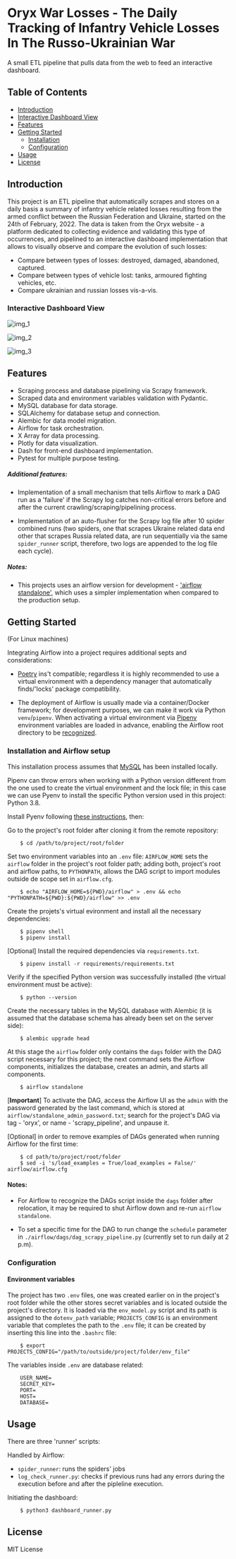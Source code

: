 # Oryx War Losses - The Daily Tracking of Infantry Vehicle Losses In The Russo-Ukrainian War

A small ETL pipeline that pulls data from the web to feed an interactive dashboard.

## Table of Contents

- [Introduction](#introduction)
- [Interactive Dashboard View](#interactive-dashboard-view)
- [Features](#features)
- [Getting Started](#getting-started)
  - [Installation](#installation)
  - [Configuration](#configuration)
- [Usage](#usage)
- [License](#license)

## Introduction

This project is an ETL pipeline that automatically scrapes and stores on a daily basis a summary of infantry vehicle related losses resulting from the armed conflict between the Russian Federation and Ukraine, started on the 24th of February, 2022. The data is taken from the Oryx website - a platform dedicated to collecting evidence and validating this type of occurrences, and pipelined to an interactive dashboard implementation that allows to visually observe and compare the evolution of such losses:
- Compare between types of losses: destroyed, damaged, abandoned, captured.
- Compare between types of vehicle lost: tanks, armoured fighting vehicles, etc.
- Compare ukrainian and russian losses vis-a-vis.

### Interactive Dashboard View

![img_1](img/screenshot_1.png)

![img_2](img/screenshot_2.png)

![img_3](img/screenshot_3.png)

## Features

- Scraping process and database pipelining via Scrapy framework.
- Scraped data and environment variables validation with Pydantic. 
- MySQL database for data storage.
- SQLAlchemy for database setup and connection.
- Alembic for data model migration.
- Airflow for task orchestration.
- X Array for data processing.
- Plotly for data visualization.
- Dash for front-end dashboard implementation.
- Pytest for multiple purpose testing.   

##### Additional features:
- Implementation of a small mechanism that tells Airflow to mark a DAG run as a 'failure' if the Scrapy log catches non-critical errors before and after the current crawling/scraping/pipelining process. 

- Implementation of an auto-flusher for the Scrapy log file after 10 spider combined runs (two spiders, one that scrapes Ukraine related data end other that scrapes Russia related data, are run sequentially via the same `spider_runner` script, therefore, two logs are appended to the log file each cycle).      

##### Notes:
- This projects uses an airflow version for development - ['airflow standalone'](https://airflow.apache.org/docs/apache-airflow/stable/start.html), which uses a simpler implementation when compared to the production setup.


## Getting Started 

(For Linux machines)

Integrating Airflow into a project requires additional septs and considerations:

- [Poetry](https://python-poetry.org/) ins't compatible; regardless it is highly recommended to use a virtual environment with a dependency manager that automatically finds/'locks' package compatibility.

- The deployment of Airflow is usually made via a container/Docker framework; for development purposes, we can make it work via Python `venv`/`pipenv`. When activating a virtual environment via [Pipenv](https://pipenv.pypa.io/en/latest/index.html) environment variables are loaded in advance, enabling the Airflow root directory to be [recognized](https://stackoverflow.com/questions/56890937/how-to-use-apache-airflow-in-a-virtual-environment).   


### Installation and Airflow setup

This installation process assumes that [MySQL](https://dev.mysql.com/doc/refman/8.0/en/postinstallation.html) has been installed locally. 

Pipenv can throw errors when working with a Python version different from the one used to create the virtual environment and the lock file; in this case we can use Pyenv to install the specific Python version used in this project: Python 3.8. 

Install Pyenv following [these instructions](https://github.com/pyenv/pyenv), then:

Go to the project's root folder after cloning it from the remote repository:

        $ cd /path/to/project/root/folder

Set two environment variables into an `.env` file: `AIRFLOW_HOME` sets the `airflow` folder in the project's root folder path; adding both, project's root and airflow paths, to `PYTHONPATH`, allows the DAG script to import modules outside de scope set in `airflow.cfg`.  

        $ echo "AIRFLOW_HOME=${PWD}/airflow" > .env && echo "PYTHONPATH=${PWD}:${PWD}/airflow" >> .env


Create the projets's virtual evironment and install all the necessary dependencies:

        $ pipenv shell
        $ pipenv install

[Optional] Install the required dependencies via `requirements.txt`.

        $ pipenv install -r requirements/requirements.txt

Verify if the specified Python version was successfully installed (the virtual environment must be active):

        $ python --version


Create the necessary tables in the MySQL database with Alembic (it is assumed that the database schema has already been set on the server side):

        $ alembic upgrade head

At this stage the `airflow` folder only contains the `dags` folder with the DAG script necessary for this project; the next command sets the Airflow components, initializes the database, creates an admin, and starts all components. 
        
        $ airflow standalone

[**Important**] To activate the DAG, access the Airflow UI as the `admin` with the password generated by the last command, which is stored at `airflow/standalone_admin_password.txt`; search for the project's DAG via tag - 'oryx', or name - 'scrapy_pipeline', and unpause it.  

[Optional] in order to remove examples of DAGs generated when running Airflow for the first time:

        $ cd path/to/project/root/folder
        $ sed -i 's/load_examples = True/load_examples = False/' airflow/airflow.cfg

#### Notes: 

- For Airflow to recognize the DAGs script inside the `dags` folder after relocation, it may be required to shut Airflow down and re-run `airflow standalone`.

- To set a specific time for the DAG to run change the `schedule` parameter in `./airflow/dags/dag_scrapy_pipeline.py` (currently set to run daily at 2 p.m).


### Configuration

#### Environment variables

The project has two `.env` files, one was created earlier on in the project's root folder while the other stores secret variables and is located outside the project's directory. It is loaded via the `env_model.py` script and its path is assigned to the `dotenv_path` variable; `PROJECTS_CONFIG` is an environment variable that completes the path to the `.env` file; it can be created by inserting this line into the `.bashrc` file:

        $ export PROJECTS_CONFIG="/path/to/outside/project/folder/env_file"


The variables inside `.env` are database related:

        USER_NAME=
        SECRET_KEY=
        PORT=
        HOST=
        DATABASE=


## Usage

There are three 'runner' scripts:

Handled by Airflow:

- `spider_runner`: runs the spiders' jobs 
- `log_check_runner.py`: checks if previous runs had any errors during the execution before and after the pipleline execution.

Initiating the dashboard:

        $ python3 dashboard_runner.py 


## License

MIT License